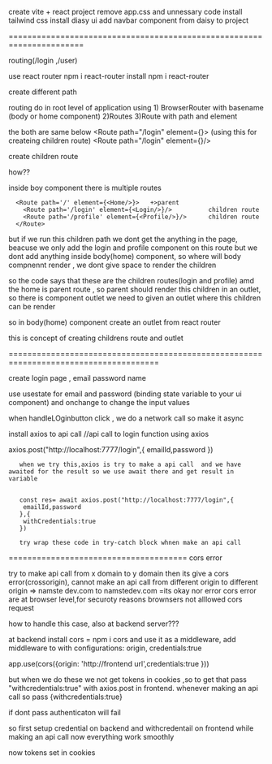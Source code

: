 create vite + react project 
remove app.css and unnessary code 
install tailwind css
install diasy ui
add navbar component from daisy to project

======================================================================

routing(/login ,/user)

use react router
npm i react-router
install npm i react-router

create different path

routing do in root level of application
using  1) BrowserRouter with basename (body or home component)
        2)Routes
        3)Route with path and element


the both are same below
 <Route path="/login" element={<Body/>}></Route>  (using this for createing children route)
  <Route path="/login" element={<Body/>}/>

  
create children route

how??  <Route path="/login" element={}></Route>

inside boy component there is multiple routes


      <Route path='/' element={<Home/>}>   +>parent
        <Route path='/login' element={<Login/>}/>          children route
        <Route path='/profile' element={<Profile/>}/>      children route
      </Route>

but if we run this children path we dont get the anything in the page, beacuse  we only add the login and profile component on this route but we dont add anything inside body(home) component, so where will body compnennt render , we dont give space to render  the children 

so the code says that these are the children routes(login and profile)  amd the home is parent route , so parent should render this children in an outlet, so there is component outlet we need to given an outlet where this children can be render 

so in body(home)  component create an outlet from react router

this is concept of creating childrens route and outlet



======================================================================================


create login page , email password name


use usestate for email and password (binding state variable to your ui component)
 and onchange to change the input values 

when handleLOginbutton click , we do a network call so make it async

install axios to api call 
        //api call to login function using axios

 axios.post("http://localhost:7777/login",{
        emailId,password
       })

       when we try this,axios is try to make a api call  and we have awaited for the result so we use await there and get result in variable


       const res= await axios.post("http://localhost:7777/login",{
        emailId,password
       },{
        withCredentials:true
       })

       try wrap these code in try-catch block whnen make an api call

======================================
cors error

try to make api call from x domain to y domain then its give a cors error(crossorigin), cannot make an api call from different origin to different origin => 
                                      namste dev.com to namstedev.com =its okay nor error 
cors error are at browser level,for securoty reasons brownsers not alllowed cors request

how to handle this case, also at backend server??? 

at backend install cors = npm i cors and use it as a middleware, add middleware to with configurations: origin, credentials:true

app.use(cors({origin: 'http://frontend url',credentials:true }))

but when we do these we not get tokens in  cookies  ,so to get that pass "withcredentials:true" with axios.post in frontend.
whenever making an api call so pass {withcredentials:true}

if dont pass authenticaton will fail

so first setup credential on backend and withcredentail on frontend  while making an api call now everything work smoothly

now tokens set in  cookies
